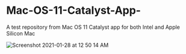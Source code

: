 # Mac-OS-11-Catalyst-App-
A test repository from Mac OS 11 Catalyst app for both Intel and Apple Silicon Mac

![Screenshot 2021-01-28 at 12 50 14 AM](https://user-images.githubusercontent.com/51410810/106113128-f436e800-6102-11eb-821e-effb1bd3a23e.png)
